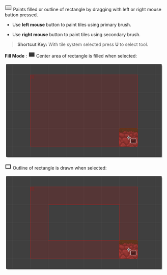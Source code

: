 ![](../img/tool/tool-rectangle.png) Paints filled or outline of rectangle by dragging with
left or right mouse button pressed.

- Use **left mouse** button to paint tiles using primary brush.

- Use **right mouse** button to paint tiles using secondary brush.

>
> **Shortcut Key:** With tile system selected press **U** to select tool.
>


**Fill Mode**
: ![Fill Center Icon](../img/tool/rectangle-fill.png) Center area of rectangle is filled
  when selected:

  ![Painting filled rectangle.](../img/tool/paint-rectangle-filled.png)

  ![Draw Outline Icon](../img/tool/rectangle-outline.png) Outline of rectangle is drawn
  when selected:
  
  ![Painting outline of rectangle.](../img/tool/paint-rectangle-outline.png)
